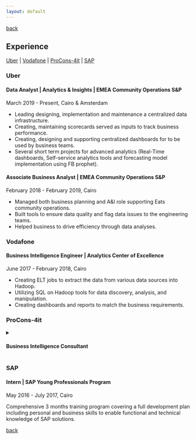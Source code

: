 ```yaml
---
layout: default
---
```

[back](./)
## Experience
[Uber](#uber) | [Vodafone](#vodafone) | [ProCons-4it](#ProCons-4it) | [SAP](#SAP)

<p></p>

### <a name="uber"></a> Uber
#### Data Analyst | Analytics & Insights | EMEA Community Operations S&P
March 2019 - Present, Cairo & Amsterdam
* Leading designing, implementation and maintenance a centralized data infrastructure.
* Creating, maintaining scorecards served as inputs to track business performance.
*  Creating, designing and supporting centralized dashboards for to be used by business teams.
*  Several short term projects for advanced analytics (Real-Time dashboards, Self-service analytics tools and forecasting model implementation using FB prophet).

#### Associate Business Analyst | EMEA Community Operations S&P
February 2018 - February 2019, Cairo
*   Managed both business planning and A&I role supporting Eats community operations.
*   Built tools to ensure data quality and flag data issues to the engineering teams.
*   Helped business to drive efficiency through data analyses.

<p></p>

### <a name="vodafone"></a> Vodafone
#### Business Intelligence Engineer | Analytics Center of Excellence
June 2017 - February 2018,  Cairo
* Creating ELT jobs to extract the data from various data sources into Hadoop.
* Utilizing SQL on Hadoop tools for data discovery, analysis, and manipulation.
* Creating dashboards and reports to match the business requirements.

<p></p>

### <a name="ProCons-4it"></a>  ProCons-4it
<details>

<summary> <h4> Business Intelligence Consultant </h4> </summary>

August 2016 - June 2017,  Cairo
* Translate business requirements into specifications used to implement the required reports and dashboards
* Analyze, Design, Development, Testing and Implementation of BI Solutions on SAP ERP.
* Analyze, Design and Create HANA data models to support various reporting.

</details>

<p></p>

### <a name="SAP"></a> SAP
#### Intern | SAP Young Professionals Program
May 2016 - July 2017,  Cairo

  Comprehensive 3 months training program covering a full development plan including personal and business skills to enable functional and technical knowledge of SAP solutions.


[back](./)
